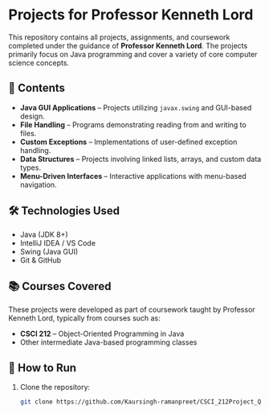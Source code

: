 # Projects for Professor Kenneth Lord

This repository contains all projects, assignments, and coursework completed under the guidance of **Professor Kenneth Lord**. The projects primarily focus on Java programming and cover a variety of core computer science concepts.

## 📁 Contents

- **Java GUI Applications** – Projects utilizing `javax.swing` and GUI-based design.
- **File Handling** – Programs demonstrating reading from and writing to files.
- **Custom Exceptions** – Implementations of user-defined exception handling.
- **Data Structures** – Projects involving linked lists, arrays, and custom data types.
- **Menu-Driven Interfaces** – Interactive applications with menu-based navigation.

## 🛠️ Technologies Used

- Java (JDK 8+)
- IntelliJ IDEA / VS Code
- Swing (Java GUI)
- Git & GitHub

## 📚 Courses Covered

These projects were developed as part of coursework taught by Professor Kenneth Lord, typically from courses such as:

- **CSCI 212** – Object-Oriented Programming in Java
- Other intermediate Java-based programming classes

## 📌 How to Run

1. Clone the repository:
   ```bash
   git clone https://github.com/Kaursingh-ramanpreet/CSCI_212Project_QueensCollege.git
